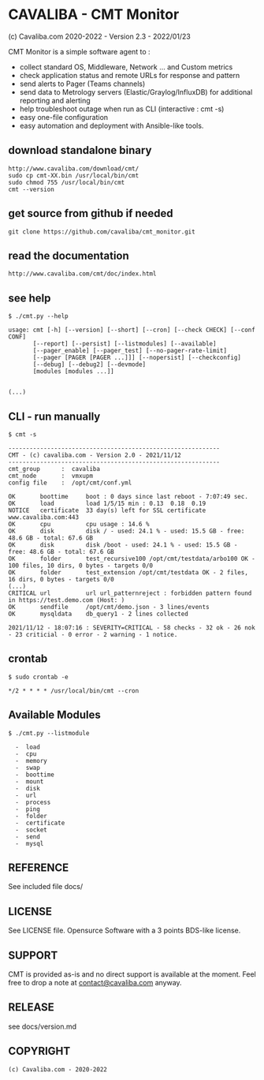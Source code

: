 CAVALIBA - CMT Monitor 
======================

(c) Cavaliba.com 2020-2022  - Version 2.3 - 2022/01/23


CMT Monitor is a simple software agent to :

* collect standard OS, Middleware, Network ... and Custom metrics
* check application status and remote URLs  for response and pattern
* send alerts to Pager (Teams channels)
* send data to Metrology servers (Elastic/Graylog/InfluxDB) for additional reporting and alerting
* help troubleshoot outage when run as CLI (interactive : cmt -s)
* easy one-file configuration
* easy automation and deployment with Ansible-like tools.


download standalone binary
--------------------------

    http://www.cavaliba.com/download/cmt/
    sudo cp cmt-XX.bin /usr/local/bin/cmt
    sudo chmod 755 /usr/local/bin/cmt
    cmt --version

get source from github if needed
---------------------------------

    git clone https://github.com/cavaliba/cmt_monitor.git

read the documentation
----------------------

    http://www.cavaliba.com/cmt/doc/index.html


see help
--------

    $ ./cmt.py --help

    usage: cmt [-h] [--version] [--short] [--cron] [--check CHECK] [--conf CONF]
           [--report] [--persist] [--listmodules] [--available]
           [--pager_enable] [--pager_test] [--no-pager-rate-limit]
           [--pager [PAGER [PAGER ...]]] [--nopersist] [--checkconfig]
           [--debug] [--debug2] [--devmode]
           [modules [modules ...]]


    (...)


CLI - run manually
------------------

    $ cmt -s

    ------------------------------------------------------------
    CMT - (c) cavaliba.com - Version 2.0 - 2021/11/12
    ------------------------------------------------------------
    cmt_group      :  cavaliba
    cmt_node       :  vmxupm
    config file    :  /opt/cmt/conf.yml

    OK       boottime     boot : 0 days since last reboot - 7:07:49 sec.
    OK       load         load 1/5/15 min : 0.13  0.18  0.19
    NOTICE   certificate  33 day(s) left for SSL certificate www.cavaliba.com:443
    OK       cpu          cpu usage : 14.6 %
    OK       disk         disk / - used: 24.1 % - used: 15.5 GB - free: 48.6 GB - total: 67.6 GB 
    OK       disk         disk /boot - used: 24.1 % - used: 15.5 GB - free: 48.6 GB - total: 67.6 GB 
    OK       folder       test_recursive100 /opt/cmt/testdata/arbo100 OK - 100 files, 10 dirs, 0 bytes - targets 0/0
    OK       folder       test_extension /opt/cmt/testdata OK - 2 files, 16 dirs, 0 bytes - targets 0/0
    (...)
    CRITICAL url          url url_patternreject : forbidden pattern found in https://test.demo.com (Host: )
    OK       sendfile     /opt/cmt/demo.json - 3 lines/events
    OK       mysqldata    db_query1 - 2 lines collected

    2021/11/12 - 18:07:16 : SEVERITY=CRITICAL - 58 checks - 32 ok - 26 nok - 23 criticial - 0 error - 2 warning - 1 notice.

crontab
-------

    $ sudo crontab -e

    */2 * * * * /usr/local/bin/cmt --cron


Available Modules
-----------------

    $ ./cmt.py --listmodule

      -  load
      -  cpu
      -  memory
      -  swap
      -  boottime
      -  mount
      -  disk
      -  url
      -  process
      -  ping
      -  folder
      -  certificate
      -  socket
      -  send
      -  mysql


REFERENCE
---------
See included file docs/

LICENSE
-------
See LICENSE file. Opensurce Software with a 3 points BDS-like license.

SUPPORT
-------
CMT is provided as-is and no direct support is available at the moment. 
Feel free to drop a note at contact@cavaliba.com anyway.

RELEASE
--------
see docs/version.md


COPYRIGHT
---------

    (c) Cavaliba.com - 2020-2022

